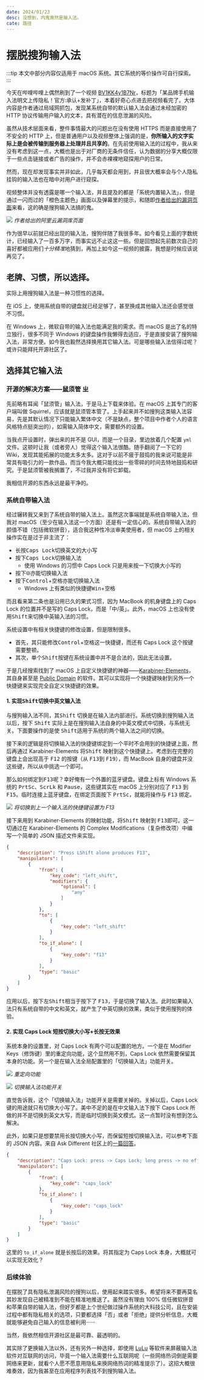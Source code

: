 ```yaml
---
date: 2024/01/23
desc: 没想到，内鬼竟然是输入法。
cate: 路径
---
```

# 摆脱搜狗输入法

:::tip
本文中部分内容仅适用于 macOS 系统。其它系统的等价操作可自行探索。
:::

今天在哔哩哔哩上偶然刷到了一个视频 [BV1KK4y1B7Nr](https://www.bilibili.com/video/BV1KK4y1B7Nr)，标题为「某品牌手机输入法明文上传隐私！官方:承认+发补丁」，本着好奇心点进去把视频看完了。大体内容是作者通过局域网抓包，发现某系统自带的默认输入法会通过未经加密的 HTTP 协议传输用户输入的文本，具有潜在的信息泄漏的风险。

虽然从技术层面来看，整件事情最大的问题出在没有使用 HTTPS 而是直接使用了不安全的 HTTP 上，但是普通用户以及视频整体上强调的是，**你所输入的文字实际上是会被传输到服务器上处理并且共享的**。在先前使用输入法的过程中，我从来没有考虑到这一点，大概也是出于对厂商的无条件信任，认为数据的分享大概仅限于一些点击链接或者广告的操作，并不会赤裸裸地窥探用户的日常。

然而，现在却发现事实并非如此，几乎每天都会用到，并且很大概率会与个人隐私挂钩的输入法也在暗中对用户进行窥探。

视频整体并没有透露是哪一个输入法，并且提及的都是「系统内置输入法」，但是通过一闪而过的「橙色主题色」画面以及弹幕里的提示，和随即[作者给出的漏洞页面](https://avd.aliyun.com/detail?id=AVD-2023-42579)来看，这的确是搜狗输入法搞的鬼。

![](https://s11.ax1x.com/2024/01/23/pFeQcY8.png)
*作者给出的阿里云漏洞库页面*

作为很早以前就已经出现的输入法，搜狗伴随了我很多年。如今看见上面的字数统计，已经输入了一百多万字，而事实远不止这这一些。但是回想起先前数次自己的喜好都被应用们*十分精准*地猜到，再加上如今这一视频的披露，我想是时候应该说再见了。

## 老牌、习惯，所以选择。

实际上用搜狗输入法是一种习惯性的选择。

在 iOS 上，使用系统自带的键盘就已经足够了，甚至换成其他输入法还会感觉很不习惯。

在 Windows 上，微软自带的输入法也能满足我的需求。而 macOS 是出了名的特立独行，很多不同于 Windows 的键盘操作我懒得去适应，于是直接安装了搜狗输入法，非常方便。如今我也毅然选择换用其它输入法。可是哪些输入法信得过呢？或许只能拜托开源社区了。

## 选择其它输入法

### 开源的解决方案——鼠须管 ㄓ

先前略有耳闻「鼠须管」输入法，于是马上下载来体验。在 macOS 上其专门的客户端叫做 Squirrel，应该就是鼠须管本管了。上手起来并不如搜狗这类输入法容易，先是其默认情况下只能输入繁体中文（不是缺点，整个项目中作者个人的语言风格特点挺突出的），如需输入简体中文，需要额外的设置。

当我点开设置时，弹出来的并不是 GUI，而是一个目录，里边放着几个配置 `yml` 文件。这顿时让我（或者旁人）觉得这个输入法很酷。随手翻阅了一下它的 Wiki，发现其能拓展的功能太多太多。这对于以前不疲于鼓捣的我来说可能是非常具有吸引力的一款作品，而当今我大概只能找出一些零碎的时间去特地鼓捣和研究。于是鼠须管被我搁置了，不过我并没有将它卸载。

我相信开源的东西永远是最干净的。

### 系统自带输入法

经过辗转我又来到了系统自带的输入法上。虽然这次事端就是系统自带输入法，但我对 macOS（至少在输入法这一个方面）还是有一定信心的。系统自带输入法的颜值不错（包括微软拼音），适合我这种性冷淡审美使用者，但 macOS 上的相关操作实在是过于非主流了：

- 长按<kbd>Caps Lock</kbd>切换英文的大小写
- 按下<kbd>Caps Lock</kbd>切换输入法
  - 使用 Windows 的习惯中 Caps Lock 只是用来按一下切换大小写的
- 按下<kbd>🌐</kbd>亦能切换输入法
- 按下<kbd>Control</kbd>+<kbd>空格</kbd>亦能切换输入法
  - Windows 上有类似的快捷键<kbd>Win</kbd>+<kbd>空格</kbd>

而且看来第二条也是沿用已久的果式习惯，因为 MacBook 的机身键盘上的 Caps Lock 的位置并不是写的 Caps Lock，而是「中/英」。此外，macOS 上也没有使用<kbd>Shift</kbd>来切换中英输入法的习惯。

系统设置中有相关快捷键的修改设置，但是限制很多。
- 首先，其只能修改<kbd>Control</kbd>+<kbd>空格</kbd>这一快捷键，而还有 Caps Lock 这个按键需要整顿。
- 其次，单个<kbd>Shift</kbd>按键在系统设置中并不是合法的，因此无法设置。

于是几经搜索找到了 macOS 上自定义快捷键的神器——[Karabiner-Elements](https://karabiner-elements.pqrs.org/)，其自身甚至是 [Public Domain](https://github.com/pqrs-org/Karabiner-Elements/blob/main/LICENSE.md) 的软件。其可以实现将一个快捷键映射到另外一个快捷键来实现完全自定义快捷键的效果。

#### 1. 实现<kbd>Shift</kbd>切换中英文输入法

与搜狗输入法不同，其<kbd>Shift</kbd> 切换是在输入法内部进行。系统切换到搜狗输入法以后，按下 <kbd>Shift</kbd> 实际上是在搜狗输入法自身的中英文模式中切换，与系统无关。下面要操作的是使 <kbd>Shift</kbd>适用于系统的两个输入法之间的切换。

接下来的逻辑是将切换输入法的快捷键绑定到一个平时不会用到的快捷键上面，然后再通过 Karabiner-Elements 将<kbd>Shift</kbd> 映射到这个快捷键上。考虑到在完整的键盘上会出现高于 <kbd>F12</kbd> 的按键（从 <kbd>F13</kbd>到 <kbd>F19</kbd>），而 MacBook 自身的键盘并没这些键，所以从中挑选一个即可。

那么如何绑定到<kbd>F13</kbd>呢？幸好俺有一个外置的蓝牙键盘。键盘上标有 Windows 系统的 <kbd>PrtSc</kbd>、<kbd>ScrLk</kbd> 和 <kbd>Pause</kbd>，这些键其实在 macOS 上分别对应了 <kbd>F13</kbd> 到 <kbd>F15</kbd>。临时连接上蓝牙键盘，在绑定页面按下 <kbd>PrtSc</kbd>，就能将操作与 <kbd>F13</kbd> 绑定。

![](https://s11.ax1x.com/2024/01/23/pFeQ3e1.png)
*将切换到上一个输入法的快捷键设置为 F13*

接下来用到 Karabiner-Elements 的映射功能，将<kbd>Shift</kbd> 映射到 <kbd>F13</kbd>即可。这一切通过在 Karabiner-Elements 的 Complex Modifications（复杂修改项）中编写一个简单的 JSON 描述文件来实现。

```json
{
    "description": "Press LShift alone produces F13",
    "manipulators": [
        {
            "from": {
                "key_code": "left_shift",
                "modifiers": {
                    "optional": [
                        "any"
                    ]
                }
            },
            "to": [
                {
                    "key_code": "left_shift"
                }
            ],
            "to_if_alone": [
                {
                    "key_code": "f13"
                }
            ],
            "type": "basic"
        }
    ]
}
```

应用以后，按下左<kbd>Shift</kbd>相当于按下了 <kbd>F13</kbd>，于是切换了输入法。此时如果输入法只有系统自带的中文和英文，就产生了中英切换的效果，类似于使用搜狗的体验。

#### 2. 实现 Caps Lock 短按切换大小写+长按无效果

系统本身的设置里，对 Caps Lock 有两个可以配置的地方。一个是在 Modifier Keys（修饰键）里的重定向功能，这个显然用不到，Caps Lock 依然需要保留其本身的功能。另一个是在输入法全局配置里的「切换输入法」功能开关。

![](https://s11.ax1x.com/2024/01/23/pFeQ8dx.png)
*重定向功能*

![](https://s11.ax1x.com/2024/01/23/pFeQlLR.png)
*切换输入法功能开关*

直觉告诉我，这个「切换输入法」功能开关是需要关掉的。关掉以后，Caps Lock 键的用途就只有切换大小写了。美中不足的是在中文输入法下按下 Caps Lock 所做的并不是切换到英文大写，而是临时切换到英文模式。这一点暂时没有想到怎么解决。

此外，如果只是想要禁用长按切换大小写，而保留短按切换输入法，可以参考下面的 JSON 内容。来自 Ask Different 社区上的[一篇回答](https://apple.stackexchange.com/a/467484/502824)。

```json
{
    "description": "Caps Lock: press -> Caps Lock; long press -> no effect",
    "manipulators": [
        {
            "from": {
                "key_code": "caps_lock"
            },
            "to_if_alone": [
                {
                    "key_code": "caps_lock"
                }
            ],
            "type": "basic"
        }
    ]
}
```

这里的 `to_if_alone` 就是长按后的效果。将其指定为 Caps Lock 本身，大概就可以实现无效化？

### 后续体验

在摆脱了具有隐私泄漏风险的搜狗以后，使用起来踏实很多。希望将来不要再莫名其妙发现自己被精准到不能在精准地推送了。虽然没有理由 100% 信任微软拼音和苹果自带的输入法，但好歹都是上个世纪做过操作系统的大科技公司，且在安装过程中都有隐私相关的选项，只要都选择「否」或者「拒绝」提供分析信息，大概就能够避免自己输入的信息被利用······

当然，我依然相信开源社区是最可靠、最透明的。

其实除了更换输入法以外，还有另外一种选择，即使用 [LuLu](https://objective-see.org/products/lulu.html) 等软件来屏蔽输入法软件对互联网的访问，毕竟一个输入法需要什么互联网呢（一些网络热词倒是需要网络来更新，就看个人愿不愿意用隐私来换网络热词的精准提示了）。这招大概很难奏效，因为我甚至在应用程序列表找不到搜狗输入法。
